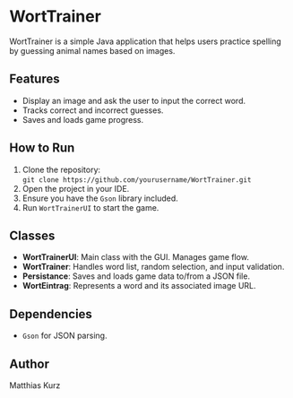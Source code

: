 # WortTrainer

WortTrainer is a simple Java application that helps users practice spelling by guessing animal names based on images.

## Features

- Display an image and ask the user to input the correct word.
- Tracks correct and incorrect guesses.
- Saves and loads game progress.

## How to Run

1. Clone the repository:  
   `git clone https://github.com/yourusername/WortTrainer.git`
2. Open the project in your IDE.
3. Ensure you have the `Gson` library included.
4. Run `WortTrainerUI` to start the game.

## Classes

- **WortTrainerUI**: Main class with the GUI. Manages game flow.
- **WortTrainer**: Handles word list, random selection, and input validation.
- **Persistance**: Saves and loads game data to/from a JSON file.
- **WortEintrag**: Represents a word and its associated image URL.

## Dependencies

- `Gson` for JSON parsing.

## Author

Matthias Kurz
